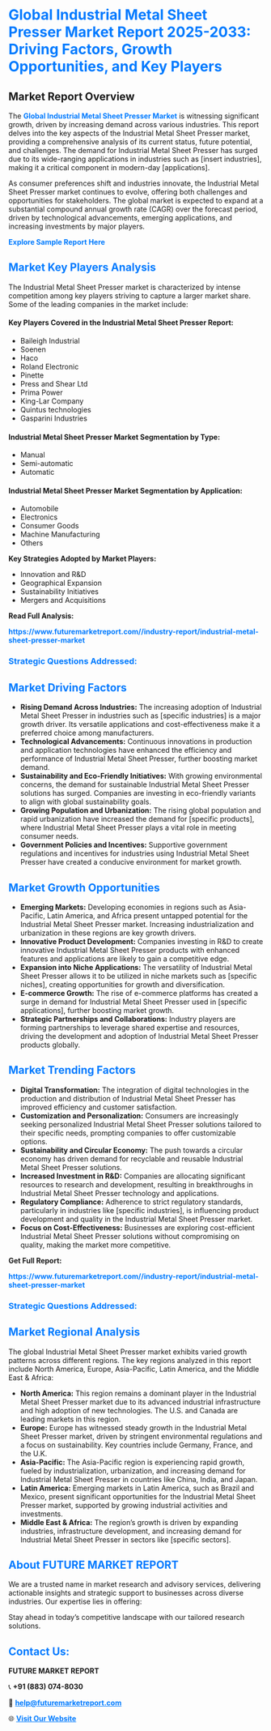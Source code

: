 <h1 style="color: #007BFF;">Global Industrial Metal Sheet Presser Market Report 2025-2033: Driving Factors, Growth Opportunities, and Key Players</h1>

<section id="overview">
<h2>Market Report Overview</h2>
<p>The <a href="https://www.futuremarketreport.com//industry-report/industrial-metal-sheet-presser-market" style="color: #007BFF; text-decoration: none;"><strong>Global Industrial Metal Sheet Presser Market</strong></a> is witnessing significant growth, driven by increasing demand across various industries. This report delves into the key aspects of the Industrial Metal Sheet Presser market, providing a comprehensive analysis of its current status, future potential, and challenges. The demand for Industrial Metal Sheet Presser has surged due to its wide-ranging applications in industries such as [insert industries], making it a critical component in modern-day [applications].</p>
<p>As consumer preferences shift and industries innovate, the Industrial Metal Sheet Presser market continues to evolve, offering both challenges and opportunities for stakeholders. The global market is expected to expand at a substantial compound annual growth rate (CAGR) over the forecast period, driven by technological advancements, emerging applications, and increasing investments by major players.</p>
</section>

<section id="overview">
<p><a href="https://www.futuremarketreport.com//request-sample/reportId=56132" style="color: #007BFF; text-decoration: none;"><strong>Explore Sample Report Here</strong></a></p>
</section>

<section id="key-players">
<h2 style="color: #007BFF;">Market Key Players Analysis</h2>
<p>The Industrial Metal Sheet Presser market is characterized by intense competition among key players striving to capture a larger market share. Some of the leading companies in the market include:</p>
<h4>Key Players Covered in the Industrial Metal Sheet Presser Report:</h4>
<ul><li>Baileigh Industrial</li><li>Soenen</li><li>Haco</li><li>Roland Electronic</li><li>Pinette</li><li>Press and Shear Ltd</li><li>Prima Power</li><li>King-Lar Company</li><li>Quintus technologies</li><li>Gasparini Industries</li></ul>
<h4>Industrial Metal Sheet Presser Market Segmentation by Type:</h4>
<ul><li>Manual</li><li>Semi-automatic</li><li>Automatic</li></ul>

<h4>Industrial Metal Sheet Presser Market Segmentation by Application:</h4>
<ul><li>Automobile</li><li>Electronics</li><li>Consumer Goods</li><li>Machine Manufacturing</li><li>Others</li></ul>
<p><strong>Key Strategies Adopted by Market Players:</strong></p>
<ul>
<li>Innovation and R&D</li>
<li>Geographical Expansion</li>
<li>Sustainability Initiatives</li>
<li>Mergers and Acquisitions</li>
</ul>
</section>

<section>
<p><strong>Read Full Analysis: </strong></p><a href="https://www.futuremarketreport.com//industry-report/industrial-metal-sheet-presser-market" style="color: #007BFF; text-decoration: none;"><strong>https://www.futuremarketreport.com//industry-report/industrial-metal-sheet-presser-market</strong></a>
<h3 style="color: #007BFF;">Strategic Questions Addressed:</h3>
</section>

<section id="driving-factors">
<h2 style="color: #007BFF;">Market Driving Factors</h2>
<ul>
<li><strong>Rising Demand Across Industries:</strong> The increasing adoption of Industrial Metal Sheet Presser in industries such as [specific industries] is a major growth driver. Its versatile applications and cost-effectiveness make it a preferred choice among manufacturers.</li>
<li><strong>Technological Advancements:</strong> Continuous innovations in production and application technologies have enhanced the efficiency and performance of Industrial Metal Sheet Presser, further boosting market demand.</li>
<li><strong>Sustainability and Eco-Friendly Initiatives:</strong> With growing environmental concerns, the demand for sustainable Industrial Metal Sheet Presser solutions has surged. Companies are investing in eco-friendly variants to align with global sustainability goals.</li>
<li><strong>Growing Population and Urbanization:</strong> The rising global population and rapid urbanization have increased the demand for [specific products], where Industrial Metal Sheet Presser plays a vital role in meeting consumer needs.</li>
<li><strong>Government Policies and Incentives:</strong> Supportive government regulations and incentives for industries using Industrial Metal Sheet Presser have created a conducive environment for market growth.</li>
</ul>
</section>

<section id="growth-opportunities">
<h2 style="color: #007BFF;">Market Growth Opportunities</h2>
<ul>
<li><strong>Emerging Markets:</strong> Developing economies in regions such as Asia-Pacific, Latin America, and Africa present untapped potential for the Industrial Metal Sheet Presser market. Increasing industrialization and urbanization in these regions are key growth drivers.</li>
<li><strong>Innovative Product Development:</strong> Companies investing in R&D to create innovative Industrial Metal Sheet Presser products with enhanced features and applications are likely to gain a competitive edge.</li>
<li><strong>Expansion into Niche Applications:</strong> The versatility of Industrial Metal Sheet Presser allows it to be utilized in niche markets such as [specific niches], creating opportunities for growth and diversification.</li>
<li><strong>E-commerce Growth:</strong> The rise of e-commerce platforms has created a surge in demand for Industrial Metal Sheet Presser used in [specific applications], further boosting market growth.</li>
<li><strong>Strategic Partnerships and Collaborations:</strong> Industry players are forming partnerships to leverage shared expertise and resources, driving the development and adoption of Industrial Metal Sheet Presser products globally.</li>
</ul>
</section>

<section id="trending-factors">
<h2 style="color: #007BFF;">Market Trending Factors</h2>
<ul>
<li><strong>Digital Transformation:</strong> The integration of digital technologies in the production and distribution of Industrial Metal Sheet Presser has improved efficiency and customer satisfaction.</li>
<li><strong>Customization and Personalization:</strong> Consumers are increasingly seeking personalized Industrial Metal Sheet Presser solutions tailored to their specific needs, prompting companies to offer customizable options.</li>
<li><strong>Sustainability and Circular Economy:</strong> The push towards a circular economy has driven demand for recyclable and reusable Industrial Metal Sheet Presser solutions.</li>
<li><strong>Increased Investment in R&D:</strong> Companies are allocating significant resources to research and development, resulting in breakthroughs in Industrial Metal Sheet Presser technology and applications.</li>
<li><strong>Regulatory Compliance:</strong> Adherence to strict regulatory standards, particularly in industries like [specific industries], is influencing product development and quality in the Industrial Metal Sheet Presser market.</li>
<li><strong>Focus on Cost-Effectiveness:</strong> Businesses are exploring cost-efficient Industrial Metal Sheet Presser solutions without compromising on quality, making the market more competitive.</li>
</ul>
</section>

<section>
<p><strong>Get Full Report: </strong></p><a href="https://www.futuremarketreport.com//industry-report/industrial-metal-sheet-presser-market" style="color: #007BFF; text-decoration: none;"><strong>https://www.futuremarketreport.com//industry-report/industrial-metal-sheet-presser-market</strong></a>
<h3 style="color: #007BFF;">Strategic Questions Addressed:</h3>
</section>


<section id="regional-analysis">
<h2 style="color: #007BFF;">Market Regional Analysis</h2>
<p>The global Industrial Metal Sheet Presser market exhibits varied growth patterns across different regions. The key regions analyzed in this report include North America, Europe, Asia-Pacific, Latin America, and the Middle East & Africa:</p>
<ul>
<li><strong>North America:</strong> This region remains a dominant player in the Industrial Metal Sheet Presser market due to its advanced industrial infrastructure and high adoption of new technologies. The U.S. and Canada are leading markets in this region.</li>
<li><strong>Europe:</strong> Europe has witnessed steady growth in the Industrial Metal Sheet Presser market, driven by stringent environmental regulations and a focus on sustainability. Key countries include Germany, France, and the U.K.</li>
<li><strong>Asia-Pacific:</strong> The Asia-Pacific region is experiencing rapid growth, fueled by industrialization, urbanization, and increasing demand for Industrial Metal Sheet Presser in countries like China, India, and Japan.</li>
<li><strong>Latin America:</strong> Emerging markets in Latin America, such as Brazil and Mexico, present significant opportunities for the Industrial Metal Sheet Presser market, supported by growing industrial activities and investments.</li>
<li><strong>Middle East & Africa:</strong> The region’s growth is driven by expanding industries, infrastructure development, and increasing demand for Industrial Metal Sheet Presser in sectors like [specific sectors].</li>
</ul>
</section>

<footer>
<h2 style="color: #007BFF;">About FUTURE MARKET REPORT</h2>
<p>We are a trusted name in market research and advisory services, delivering actionable insights and strategic support to businesses across diverse industries. Our expertise lies in offering:</p>

<p>Stay ahead in today’s competitive landscape with our tailored research solutions.</p>

<h2 style="color: #007BFF;">Contact Us:</h2>
<p><strong>FUTURE MARKET REPORT</strong></p>
<p>📞 <strong>+91 (883) 074-8030</strong></p>
<p>📧 <strong><a href="mailto:help@futuremarketreport.com" style="color: #007BFF;">help@futuremarketreport.com</a></strong></p>
<p>🌐 <strong><a href="https://www.futuremarketreport.com/" style="color: #007BFF;">Visit Our Website</a></strong></p>
</footer>